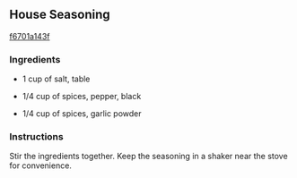 ## House Seasoning

[f6701a143f](http://www.epicurious.com/recipes/food/views/house-seasoning-382136)

### Ingredients

 - 1 cup of salt, table

 - 1/4 cup of spices, pepper, black

 - 1/4 cup of spices, garlic powder

### Instructions

Stir the ingredients together. Keep the seasoning in a shaker near the stove for convenience.